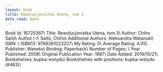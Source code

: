 ```yaml
---
layout: book
title: Rewolucjonistka Utena, tom 3
date_read: None
---
```


Book Id: 16725367\ 
Title: Rewolucjonistka Utena, tom 3\ 
Author: Chiho Saitō\ 
Author l-f: Saitō, Chiho\ 
Additional Authors: Aleksandra Watanuki\ 
ISBN: \ 
ISBN13: 9788361023227\ 
My Rating: 0\ 
Average Rating: 4.05\ 
Publisher: Waneko\ 
Binding: Paperback\ 
Number of Pages: \ 
Year Published: 2008\ 
Original Publication Year: 1997\ 
Date Added: 2019/10/21\ 
Bookshelves: kupka-wstydu\ 
Bookshelves with positions: kupka-wstydu (#463)\ 

